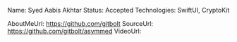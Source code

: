 Name: Syed Aabis Akhtar
Status: Accepted
Technologies: SwiftUI, CryptoKit

AboutMeUrl: https://github.com/gitbolt
SourceUrl: https://github.com/gitbolt/asymmed
VideoUrl:

<!---
EXAMPLE
Name: John Appleseed
Status: Submitted <or> Winner <or> Distinguished <or> Rejected
Technologies: SwiftUI, RealityKit, CoreGraphic

AboutMeUrl: https://linkedin.com/in/johnappleseed
SourceUrl: https://github.com/johnappleseed/wwdc2025
VideoUrl: https://youtu.be/ABCDE123456
-->
